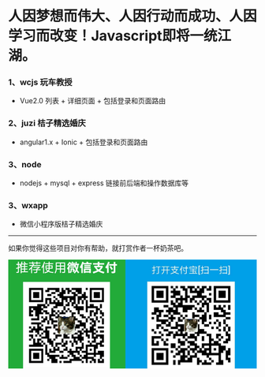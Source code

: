 # 人因梦想而伟大、人因行动而成功、人因学习而改变！Javascript即将一统江湖。

### 1、wcjs 玩车教授
* Vue2.0 列表 + 详细页面 + 包括登录和页面路由
### 2、juzi 桔子精选婚庆
* angular1.x + Ionic + 包括登录和页面路由
### 3、node
* nodejs + mysql + express 链接前后端和操作数据库等
### 3、wxapp 
* 微信小程序版桔子精选婚庆

-------
如果你觉得这些项目对你有帮助，就打赏作者一杯奶茶吧。

![donate](/juzi/web/donate.png)
